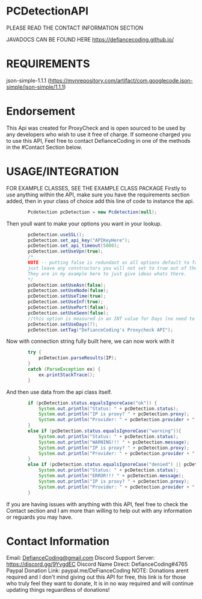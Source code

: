 # PCDetectionAPI

PLEASE READ THE CONTACT INFORMATION SECTION

JAVADOCS CAN BE FOUND HERE
https://defiancecoding.github.io/

# REQUIREMENTS
json-simple-1.1.1 (https://mvnrepository.com/artifact/com.googlecode.json-simple/json-simple/1.1.1) 

# Endorsement
This Api was created for ProxyCheck and is open sourced to be used by any developers who wish to use it free of charge.
If someone charged you to use this API, Feel free to contact DefianceCoding in one of the methods in the #Contact Section below.

# USAGE/INTEGRATION
FOR EXAMPLE CLASSES, SEE THE EXAMPLE CLASS PACKAGE
Firstly to use anything within the API, make sure you have the requirements section added, then in your class of choice add this line of code to instance the api.
```java
        Pcdetection pcDetection = new Pcdetection(null);
```
Then youll want to make your options you want in your lookup.
```java
        pcDetection.useSSL();
        pcDetection.set_api_key("APIKeyHere");
        pcDetection.set_api_timeout(5000);
        pcDetection.setUseVpn(true);
        /*
        NOTE -- putting false is redundant as all options default to false
        just leave any constructors you will not set to true out of the code 
        They are in my example here to just give ideas whats there.
        */
        pcDetection.setUseAsn(false);
        pcDetection.setUseNode(false);
        pcDetection.setUseTime(true);
        pcDetection.setUseInf(true);
        pcDetection.setUsePort(false);
        pcDetection.setUseSeen(false);
        //this option is measured in an INT value for Days (no need to add "days")
        pcDetection.setUseDays(7);
        pcDetection.setTag("DefianceCoding's Proxycheck API");
```

Now with connection string fully built here, we can now work with it

```java
        try {
            pcDetection.parseResults(IP);
        }
        catch (ParseException ex) {
            ex.printStackTrace();
        }
```

And then use data from the api class itself.

```java 
        if (pcDetection.status.equalsIgnoreCase("ok")) {
            System.out.println("Status: " + pcDetection.status);
            System.out.println("IP is proxy? " + pcDetection.proxy);
            System.out.println("Provider: " + pcDetection.provider + " Type:" + pcDetection.type);
        }
        else if (pcDetection.status.equalsIgnoreCase("warning")){
            System.out.println("Status: " + pcDetection.status);
            System.out.println("WARNING!!! " + pcDetection.message);
            System.out.println("IP is proxy? " + pcDetection.proxy);
            System.out.println("Provider: " + pcDetection.provider + " Type:" + pcDetection.type);
        }
        else if (pcDetection.status.equalsIgnoreCase("denied") || pcDetection.status.equalsIgnoreCase("error")){
            System.out.println("Status: " + pcDetection.status);
            System.out.println("ERROR!!! " + pcDetection.message);
            System.out.println("IP is proxy? " + pcDetection.proxy);
            System.out.println("Provider: " + pcDetection.provider + " Type:" + pcDetection.type);
        }
```

If you are having issues with anything with this API, feel free to check the Contact section and I am more than willing to help out with any information or reguards you may have.

# Contact Information 
Email: DefianceCoding@gmail.com
Discord Support Server: https://discord.gg/9YvgdEC
Discord Name Direct: DefianceCoding#4765
Paypal Donation Link: paypal.me/DeFianceCoding
NOTE: Donations arent required and I don't mind giving out this API for free, this link is for those who truly feel they want to donate, It is in no way required and will continue updating things reguardless of donations!

